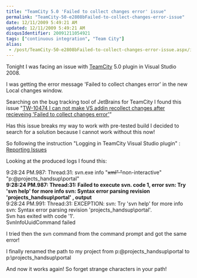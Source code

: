 ```yaml
---
title: "TeamCity 5.0 '​Failed to collect changes error' issue"
permalink: "TeamCity-50-e2808bFailed-to-collect-changes-error-issue"
date: 12/11/2009 5:49:21 AM
updated: 12/11/2009 5:49:21 AM
disqusIdentifier: 20091211054921
tags: ["continuous integration", "Team City"]
alias:
 - /post/TeamCity-50-e2808bFailed-to-collect-changes-error-issue.aspx/index.html
---
```

Tonight I was facing an issue with [TeamCity](http://www.jetbrains.com/teamcity/index.html) 5.0 plugin in Visual Studio 2008. 

I was getting the error message '​Failed to collect changes error' in the new Local changes window.
<!-- more -->

Searching on the bug tracking tool of JetBrains for TeamCity I found this issue "[TW-10474 I can not make VS addin recollect changes after recieveing '​Failed to collect changes error'](http://youtrack.jetbrains.net/issue/TW-10474)”

Has this issue breaks my way to work with pre-tested build I decided to search for a solution because I cannot work without this now!

So following the instruction "Logging in TeamCity Visual Studio plugin" : [Reporting Issues](http://www.jetbrains.net/confluence/display/TCD3/Reporting+Issues)

Looking at the produced logs I found this: 

9:28:24 PM.987: Thread:31: svn.exe info "<del>xml" "</del>non-interactive" "p:\@projects\_handsup\portal"      
**9:28:24 PM.987: Thread:31: Failed to execute svn. code 1, error svn: Try 'svn help' for more info svn: Syntax error parsing revision 'projects\_handsup\portal' , output <?xml version="1.0"?> <info>**      
9:28:24 PM.991: Thread:31: EXCEPTION: svn: Try 'svn help' for more info      
svn: Syntax error parsing revision 'projects\_handsup\portal'.      
Svn has exited with code '1'.      
SvnInfoUuidCommand failed

I tried then the svn command from the command prompt and got the same error!

I finally renamed the path to my project from p:\@projects\_handsup\portal to p:\projects\_handsup\portal 

And now it works again! So forget strange characters in your path!
